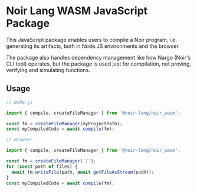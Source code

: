 # Noir Lang WASM JavaScript Package

This JavaScript package enables users to compile a Noir program, i.e. generating its artifacts, both in Node.JS environments and the browser.

The package also handles dependency management like how Nargo (Noir's CLI tool) operates, but the package is used just for compilation, not proving, verifying and simulating functions.

## Usage

```typescript
// Node.js

import { compile, createFileManager } from '@noir-lang/noir_wasm';

const fm = createFileManager(myProjectPath);
const myCompiledCode = await compile(fm);
```

```typescript
// Browser

import { compile, createFileManager } from '@noir-lang/noir_wasm';

const fm = createFileManager('/');
for (const path of files) {
  await fm.writeFile(path, await getFileAsStream(path));
}
const myCompiledCode = await compile(fm);
```

